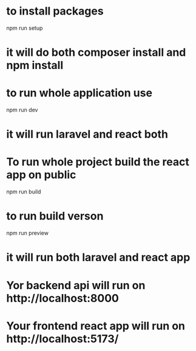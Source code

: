 



# to install packages 
npm run setup 
# it will do both composer install and npm install


# to run whole application use 
npm run dev 
# it will run laravel and react both

# To run whole project build the react app on public

npm run build

# to run build verson 
npm run preview
# it will run both laravel and react app

# Yor backend api will run on http://localhost:8000
# Your frontend react app will run on  http://localhost:5173/






